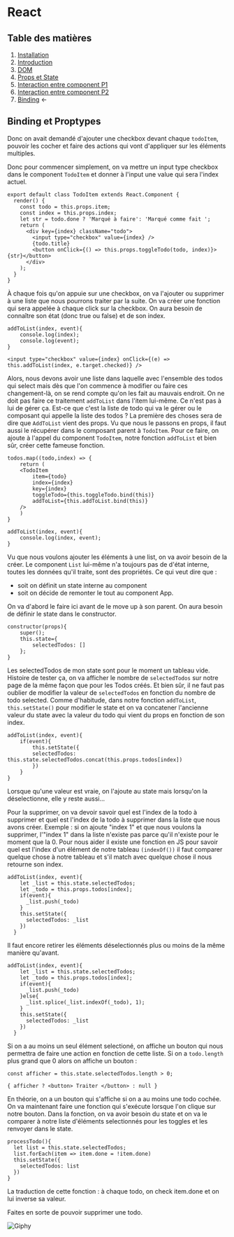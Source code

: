 # React

## Table des matières

1. [Installation](./Installation.md) 
2. [Introduction](./introduction.md) 
3. [DOM](./Dom.md) 
4. [Props et State](./PropsEtState.md)
5. [Interaction entre component P1](./InteractionEntreComponentPartie1.md) 
6. [Interaction entre component P2](./InteractionEntreComponentPartie2.md) 
7. [Binding](./Binding.md) ←

## Binding et Proptypes

Donc on avait demandé d'ajouter une checkbox devant chaque `todoItem`, pouvoir les cocher et faire des actions qui vont d'appliquer sur les éléments multiples.

Donc pour commencer simplement, on va mettre un input type checkbox dans le component `TodoItem` et donner à l'input une value qui sera l'index actuel.

```JS
export default class TodoItem extends React.Component {
  render() {
    const todo = this.props.item;
    const index = this.props.index;
    let str = todo.done ? 'Marqué à faire': 'Marqué comme fait ';
    return (
      <div key={index} className="todo">
        <input type="checkbox" value={index} />
        {todo.title}
        <button onClick={() => this.props.toggleTodo(todo, index)}>{str}</button>
      </div>
    );
  }
}
```

À chaque fois qu'on appuie sur une checkbox, on va l'ajouter ou supprimer à une liste que nous pourrons traiter par la suite. On va créer une fonction qui sera appelée à chaque click sur la checkbox. On aura besoin de connaître son état (donc true ou false) et de son index.

```JS
addToList(index, event){
    console.log(index);
    console.log(event);
}

<input type="checkbox" value={index} onClick={(e) => this.addToList(index, e.target.checked)} />
```

Alors, nous devons avoir une liste dans laquelle avec l'ensemble des todos qui select mais dès que l'on commence à modifier ou faire ces changement-là, on se rend compte qu'on les fait au mauvais endroit. On ne doit pas faire ce traitement `addToList` dans l'item lui-même. Ce n'est pas à lui de gérer ça. Est-ce que c'est la liste de todo qui va le gérer ou le composant qui appelle la liste des todos ? La première des choses sera de dire que `AddToList` vient des props. Vu que nous le passons en props, il faut aussi le récupérer dans le composant parent à `TodoItem`. Pour ce faire, on ajoute à l'appel du component `TodoItem`, notre fonction `addToList` et bien sûr, créer cette fameuse fonction.

```JS
todos.map((todo,index) => {
    return (
    <TodoItem 
        item={todo} 
        index={index} 
        key={index} 
        toggleTodo={this.toggleTodo.bind(this)} 
        addToList={this.addToList.bind(this)} 
    />
    )
}

addToList(index, event){
    console.log(index, event);
}
```

Vu que nous voulons ajouter les éléments à une list, on va avoir besoin de la créer. Le component `List` lui-même n'a toujours pas de d'état interne, toutes les données qu'il traite, sont des propriétés. Ce qui veut dire que :
- soit on définit un state interne au component 
- soit on décide de remonter le tout au component App. 

On va d'abord le faire ici avant de le move up à son parent. On aura besoin de définir le state dans le constructor.

```JS
constructor(props){
    super();
    this.state={
        selectedTodos: []
    };
}
```

Les selectedTodos de mon state sont pour le moment un tableau vide. Histoire de tester ça, on va afficher le nombre de `selectedTodos` sur notre page de la même façon que pour les Todos créés. Et bien sûr, il ne faut pas oublier de modifier la valeur de `selectedTodos` en fonction du nombre de todo selected. Comme d'habitude, dans notre fonction `addToList`, `this.setState()` pour modifier le state et on va concatener l'ancienne valeur du state avec la valeur du todo qui vient du props en fonction de son index.

```JS
addToList(index, event){
    if(event){
        this.setState({
        selectedTodos: this.state.selectedTodos.concat(this.props.todos[index])
        })
    }
}
```

Lorsque qu'une valeur est vraie, on l'ajoute au state mais lorsqu'on la déselectionne, elle y reste aussi... 

Pour la supprimer, on va devoir savoir quel est l'index de la todo à supprimer et quel est l'index de la todo à supprimer dans la liste que nous avons créer. 
Exemple : si on ajoute "index 1" et que nous voulons la supprimer, l'"index 1" dans la liste n'existe pas parce qu'il n'existe pour le moment que la 0. Pour nous aider il existe une fonction en JS pour savoir quel est l'index d'un élément de notre tableau `(indexOf())` il faut comparer quelque chose à notre tableau et s'il match avec quelque chose il nous retourne son index.

```JS
addToList(index, event){
    let _list = this.state.selectedTodos;
    let _todo = this.props.todos[index];
    if(event){
      _list.push(_todo)
    }
    this.setState({
      selectedTodos: _list
    })
  }
```

Il faut encore retirer les éléments déselectionnés plus ou moins de la même manière qu'avant.

```JS
addToList(index, event){
    let _list = this.state.selectedTodos;
    let _todo = this.props.todos[index];
    if(event){
      _list.push(_todo)
    }else{
      _list.splice(_list.indexOf(_todo), 1);
    }
    this.setState({
      selectedTodos: _list
    })
  }
```
Si on a au moins un seul élément selectioné, on affiche un bouton qui nous permettra de faire une action en fonction de cette liste. Si on a `todo.length` plus grand que 0 alors on affiche un bouton :

```JS
const afficher = this.state.selectedTodos.length > 0;

{ afficher ? <button> Traiter </button> : null }
```

En théorie, on a un bouton qui s'affiche si on a au moins une todo cochée. On va maintenant faire une fonction qui s'exécute lorsque l'on clique sur notre bouton. Dans la fonction, on va avoir besoin du state et on va le comparer à notre liste d'éléments selectionnés pour les toggles et les renvoyer dans le state.

```JS
processTodo(){
  let list = this.state.selectedTodos;
  list.forEach(item => item.done = !item.done)
  this.setState({
    selectedTodos: list
  })
}
```

La traduction de cette fonction : à chaque todo, on check item.done et on lui inverse sa valeur.

Faites en sorte de pouvoir supprimer une todo.

![Giphy](https://media.giphy.com/media/xT9IgCeofc0uGTBNYI/giphy.gif)
